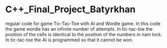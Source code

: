 # C++_Final_Project_Batyrkhan
regular code for game Tic-Tac-Toe with AI and Wordle game. In this code the game wordle has an infinite number of attempts. In tic-tac-toe the position of the cells is identical to the position of the numbers in nam lock. In tic-tac-toe the AI ​​is programmed so that it cannot be won.
